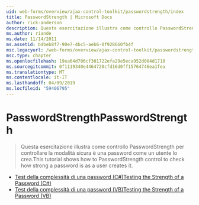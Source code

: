 ```yaml
---
uid: web-forms/overview/ajax-control-toolkit/passwordstrength/index
title: PasswordStrength | Microsoft Docs
author: rick-anderson
description: Questa esercitazione illustra come controllo PasswordStrength per controllare la modalità sicura è una password come un utente lo crea.
ms.author: riande
ms.date: 11/14/2011
ms.assetid: bdbeb8f7-90e7-4bc5-aeb6-0f928660fb4f
msc.legacyurl: /web-forms/overview/ajax-control-toolkit/passwordstrength
msc.type: chapter
ms.openlocfilehash: 19ea64d706cf301722efa29e5eca952d004d1710
ms.sourcegitcommit: 0f1119340e4464720cfd16d0ff15764746ea1fea
ms.translationtype: MT
ms.contentlocale: it-IT
ms.lasthandoff: 04/09/2019
ms.locfileid: "59406795"
---
```

# <a name="passwordstrength"></a><span data-ttu-id="b9850-103">PasswordStrength</span><span class="sxs-lookup"><span data-stu-id="b9850-103">PasswordStrength</span></span>

> <span data-ttu-id="b9850-104">Questa esercitazione illustra come controllo PasswordStrength per controllare la modalità sicura è una password come un utente lo crea.</span><span class="sxs-lookup"><span data-stu-id="b9850-104">This tutorial shows how to PasswordStrength control to check how strong a password is as a user creates it.</span></span>


- [<span data-ttu-id="b9850-105">Test della complessità di una password (C#)</span><span class="sxs-lookup"><span data-stu-id="b9850-105">Testing the Strength of a Password (C#)</span></span>](testing-the-strength-of-a-password-cs.md)
- [<span data-ttu-id="b9850-106">Test della complessità di una password (VB)</span><span class="sxs-lookup"><span data-stu-id="b9850-106">Testing the Strength of a Password (VB)</span></span>](testing-the-strength-of-a-password-vb.md)
